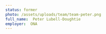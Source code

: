 ```yaml
---
status: former
photo: /assets/uploads/team/team-peter.png
full_name:  Peter Lubell-Doughtie
employer:  ONA 
---
```

